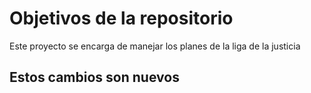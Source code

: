# Objetivos de la repositorio

Este proyecto se encarga de manejar los planes de la liga de la justicia

## Estos cambios son nuevos 
